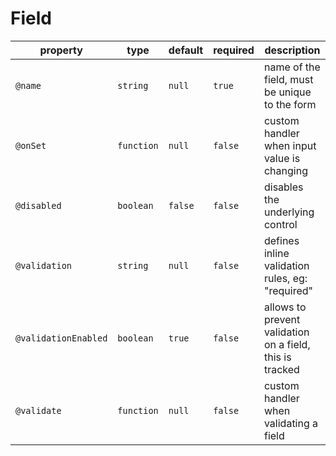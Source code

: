 # Field

| property             | type       | default | required | description                                              |
| -------------------- | ---------- | ------- | -------- | -------------------------------------------------------- |
| `@name`              | `string`   | `null`  | `true`   | name of the field, must be unique to the form            |
| `@onSet`             | `function` | `null`  | `false`  | custom handler when input value is changing              |
| `@disabled`          | `boolean`  | `false` | `false`  | disables the underlying control                          |
| `@validation`        | `string`   | `null`  | `false`  | defines inline validation rules, eg: "required"          |
| `@validationEnabled` | `boolean`  | `true`  | `false`  | allows to prevent validation on a field, this is tracked |
| `@validate`          | `function` | `null`  | `false`  | custom handler when validating a field                   |
